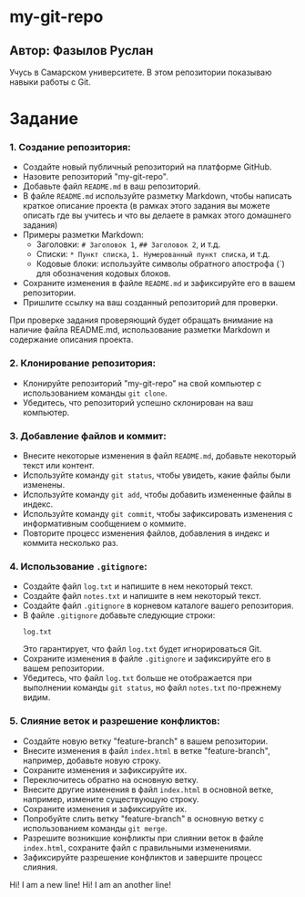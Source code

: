 # my-git-repo
## Автор: Фазылов Руслан
Учусь в Самарском университете. В этом репозитории показываю навыки работы с Git.

# Задание
### 1. Создание репозитория:
   - Создайте новый публичный репозиторий на платформе GitHub.
   - Назовите репозиторий "my-git-repo".
   - Добавьте файл `README.md` в ваш репозиторий.
   - В файле `README.md` используйте разметку Markdown, чтобы написать краткое описание проекта (в рамках этого задания вы можете описать где вы учитесь и что вы делаете в рамках этого домашнего задания)
   - Примеры разметки Markdown:
     - Заголовки: `# Заголовок 1`, `## Заголовок 2`, и т.д.
     - Списки: `* Пункт списка`, `1. Нумерованный пункт списка`, и т.д.
     - Кодовые блоки: используйте символы обратного апострофа (`) для обозначения кодовых блоков.
   - Сохраните изменения в файле `README.md` и зафиксируйте его в вашем репозитории.
   - Пришлите ссылку на ваш созданный репозиторий для проверки.

При проверке задания проверяющий будет обращать внимание на наличие файла README.md, использование разметки Markdown и содержание описания проекта.

### 2. Клонирование репозитория:
   - Клонируйте репозиторий "my-git-repo" на свой компьютер с использованием команды `git clone`.
   - Убедитесь, что репозиторий успешно склонирован на ваш компьютер.

### 3. Добавление файлов и коммит:
   - Внесите некоторые изменения в файл `README.md`, добавьте некоторый текст или контент.
   - Используйте команду `git status`, чтобы увидеть, какие файлы были изменены.
   - Используйте команду `git add`, чтобы добавить измененные файлы в индекс.
   - Используйте команду `git commit`, чтобы зафиксировать изменения с информативным сообщением о коммите.
   - Повторите процесс изменения файлов, добавления в индекс и коммита несколько раз.

### 4. Использование `.gitignore`:
   - Создайте файл `log.txt` и напишите в нем некоторый текст.
   - Создайте файл `notes.txt` и напишите в нем некоторый текст.
   - Создайте файл `.gitignore` в корневом каталоге вашего репозитория.
   - В файле `.gitignore` добавьте следующие строки:
     ```
     log.txt
     ```
     Это гарантирует, что файл `log.txt` будет игнорироваться Git.
   - Сохраните изменения в файле `.gitignore` и зафиксируйте его в вашем репозитории.
   - Убедитесь, что файл `log.txt` больше не отображается при выполнении команды `git status`, но файл `notes.txt` по-прежнему видим.

### 5. Слияние веток и разрешение конфликтов:
   - Создайте новую ветку "feature-branch" в вашем репозитории.
   - Внесите изменения в файл `index.html` в ветке "feature-branch", например, добавьте новую строку.
   - Сохраните изменения и зафиксируйте их.
   - Переключитесь обратно на основную ветку.
   - Внесите другие изменения в файл `index.html` в основной ветке, например, измените существующую строку.
   - Сохраните изменения и зафиксируйте их.
   - Попробуйте слить ветку "feature-branch" в основную ветку с использованием команды `git merge`.
   - Разрешите возникшие конфликты при слиянии веток в файле `index.html`, сохраните файл с правильными изменениями.
   - Зафиксируйте разрешение конфликтов и завершите процесс слияния.

Hi! I am a new line!
Hi! I am an another line!